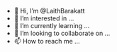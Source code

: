- 👋 Hi, I’m @LaithBarakatt
- 👀 I’m interested in ...
- 🌱 I’m currently learning ...
- 💞️ I’m looking to collaborate on ...
- 📫 How to reach me ...

<!---
LaithBarakatt/LaithBarakatt is a ✨ special ✨ repository because its `README.md` (this file) appears on your GitHub profile.
You can click the Preview link to take a look at your changes.
--->
